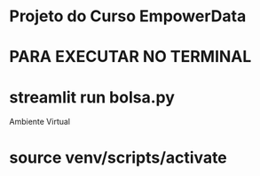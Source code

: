 # Projeto do Curso EmpowerData

# PARA EXECUTAR NO TERMINAL
# streamlit run bolsa.py

Ambiente Virtual

# source venv/scripts/activate
